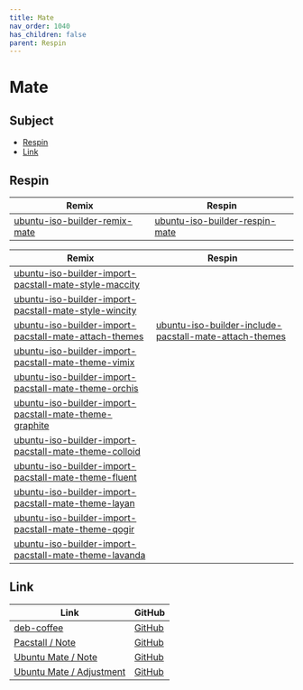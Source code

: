 ```yaml
---
title: Mate
nav_order: 1040
has_children: false
parent: Respin
---
```



# Mate




## Subject

* [Respin](#respin)
* [Link](#link)



## Respin

| Remix  | Respin |
| ------ | ------ |
| [ubuntu-iso-builder-remix-mate](https://github.com/samwhelp/ubuntu-iso-builder-remix-mate) | [ubuntu-iso-builder-respin-mate](https://github.com/samwhelp/ubuntu-iso-builder-respin-mate) |


| Remix  | Respin |
| ------ | ------ |
| [ubuntu-iso-builder-import-pacstall-mate-style-maccity](https://github.com/samwhelp/ubuntu-iso-builder-import-pacstall-mate-style-maccity) |  |
| [ubuntu-iso-builder-import-pacstall-mate-style-wincity](https://github.com/samwhelp/ubuntu-iso-builder-import-pacstall-mate-style-wincity) |  |
| [ubuntu-iso-builder-import-pacstall-mate-attach-themes](https://github.com/samwhelp/ubuntu-iso-builder-import-pacstall-mate-attach-themes) | [ubuntu-iso-builder-include-pacstall-mate-attach-themes](https://github.com/samwhelp/ubuntu-iso-builder-include-pacstall-mate-attach-themes) |
| [ubuntu-iso-builder-import-pacstall-mate-theme-vimix](https://github.com/samwhelp/ubuntu-iso-builder-import-pacstall-mate-theme-vimix) |  |
| [ubuntu-iso-builder-import-pacstall-mate-theme-orchis](https://github.com/samwhelp/ubuntu-iso-builder-import-pacstall-mate-theme-orchis) |  |
| [ubuntu-iso-builder-import-pacstall-mate-theme-graphite](https://github.com/samwhelp/ubuntu-iso-builder-import-pacstall-mate-theme-graphite) |  |
| [ubuntu-iso-builder-import-pacstall-mate-theme-colloid](https://github.com/samwhelp/ubuntu-iso-builder-import-pacstall-mate-theme-colloid) |  |
| [ubuntu-iso-builder-import-pacstall-mate-theme-fluent](https://github.com/samwhelp/ubuntu-iso-builder-import-pacstall-mate-theme-fluent) |  |
| [ubuntu-iso-builder-import-pacstall-mate-theme-layan](https://github.com/samwhelp/ubuntu-iso-builder-import-pacstall-mate-theme-layan) |  |
| [ubuntu-iso-builder-import-pacstall-mate-theme-qogir](https://github.com/samwhelp/ubuntu-iso-builder-import-pacstall-mate-theme-qogir) |  |
| [ubuntu-iso-builder-import-pacstall-mate-theme-lavanda](https://github.com/samwhelp/ubuntu-iso-builder-import-pacstall-mate-theme-lavanda) |  |




## Link

| Link | GitHub |
| ---- | ------ |
| [deb-coffee](https://samwhelp.github.io/deb-coffee/) | [GitHub](https://github.com/samwhelp/deb-coffee) |
| [Pacstall / Note](https://samwhelp.github.io/note-about-pacstall/) | [GitHub](https://github.com/samwhelp/note-about-pacstall) |
| [Ubuntu Mate / Note](https://samwhelp.github.io/note-about-ubuntu-mate/) | [GitHub](https://github.com/samwhelp/note-about-ubuntu-mate) |
| [Ubuntu Mate / Adjustment](https://samwhelp.github.io/ubuntu-mate-adjustment/) | [GitHub](https://github.com/samwhelp/ubuntu-mate-adjustment) |

